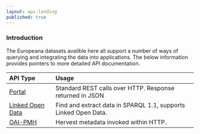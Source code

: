 ```yaml
---
layout: api-landing
published: true
---
```


### Introduction
The Europeana datasets availble here all support a number of ways of querying and integrating the data into applications.
The below information provides pointers to more detailed API documentation.

|API Type|Usage|
|:-------------|:-------------|
|[Portal](/api/portal-api)| Standard REST calls over HTTP. Response returned in JSON |
|[Linked Open Data](/api/linked-open-data) | Find and extract data in SPARQL 1.1, supports Linked Open Data.|
|[OAI-PMH](/api) | Hervest metadata invoked within HTTP. |
